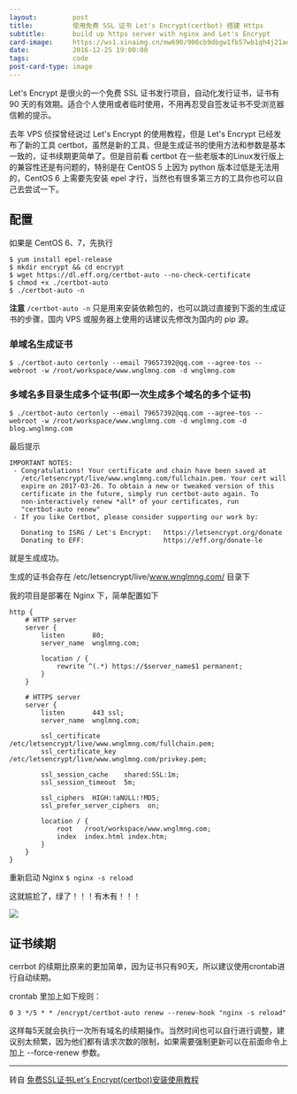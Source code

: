 ```yaml
---
layout:         post
title:          使用免费 SSL 证书 Let's Encrypt(certbot) 搭建 Https
subtitle:       build up https server with nginx and Let's Encrypt
card-image:     https://ws1.sinaimg.cn/mw690/906cb9dbgw1fb57wb1qh4j21ao0iwdik.jpg
date:           2016-12-25 19:00:00
tags:           code
post-card-type: image
---
```


Let's Encrypt 是很火的一个免费 SSL 证书发行项目，自动化发行证书，证书有 90 天的有效期。适合个人使用或者临时使用，不用再忍受自签发证书不受浏览器信赖的提示。

去年 VPS 侦探曾经说过 Let's Encrypt 的使用教程，但是 Let's Encrypt 已经发布了新的工具 certbot，虽然是新的工具，但是生成证书的使用方法和参数是基本一致的，证书续期更简单了。但是目前看 certbot 在一些老版本的Linux发行版上的兼容性还是有问题的，特别是在 CentOS 5 上因为 python 版本过低是无法用的，CentOS 6 上需要先安装 epel 才行，当然也有很多第三方的工具你也可以自己去尝试一下。

## 配置

如果是 CentOS 6、7，先执行

```
$ yum install epel-release
$ mkdir encrypt && cd encrypt
$ wget https://dl.eff.org/certbot-auto --no-check-certificate
$ chmod +x ./certbot-auto
$ ./certbot-auto -n
```

**注意** ```/certbot-auto -n``` 只是用来安装依赖包的，也可以跳过直接到下面的生成证书的步骤，国内 VPS 或服务器上使用的话建议先修改为国内的 pip 源。

### 单域名生成证书

```shell
$ ./certbot-auto certonly --email 79657392@qq.com --agree-tos --webroot -w /root/workspace/www.wnglmng.com -d wnglmng.com
```

### 多域名多目录生成多个证书(即一次生成多个域名的多个证书)

```shell
$ ./certbot-auto certonly --email 79657392@qq.com --agree-tos --webroot -w /root/workspace/www.wnglmng.com -d wnglmng.com -d blog.wnglmng.com
```

最后提示

```
IMPORTANT NOTES:
 - Congratulations! Your certificate and chain have been saved at
   /etc/letsencrypt/live/www.wnglmng.com/fullchain.pem. Your cert will
   expire on 2017-03-26. To obtain a new or tweaked version of this
   certificate in the future, simply run certbot-auto again. To
   non-interactively renew *all* of your certificates, run
   "certbot-auto renew"
 - If you like Certbot, please consider supporting our work by:

   Donating to ISRG / Let's Encrypt:   https://letsencrypt.org/donate
   Donating to EFF:                    https://eff.org/donate-le
```

就是生成成功。

生成的证书会存在 /etc/letsencrypt/live/www.wnglmng.com/ 目录下

我的项目是部署在 Nginx 下，简单配置如下

```
http {
    # HTTP server
    server {
        listen       80;
        server_name  wnglmng.com;

	    location / {
	        rewrite ^(.*) https://$server_name$1 permanent;
    	}
    }

    # HTTPS server
    server {
        listen       443 ssl;
        server_name  wnglmng.com;

        ssl_certificate      /etc/letsencrypt/live/www.wnglmng.com/fullchain.pem;
        ssl_certificate_key  /etc/letsencrypt/live/www.wnglmng.com/privkey.pem;

        ssl_session_cache    shared:SSL:1m;
        ssl_session_timeout  5m;

        ssl_ciphers  HIGH:!aNULL:!MD5;
        ssl_prefer_server_ciphers  on;

        location / {
            root   /root/workspace/www.wnglmng.com;
            index  index.html index.htm;
        }
    }
}
```

重新启动 Nginx ``` $ nginx -s reload ```

这就尴尬了，绿了！！！有木有！！！

![](https://ws2.sinaimg.cn/mw690/906cb9dbgw1fb58vs7lesj21kw0u31kx.jpg)

## 证书续期

cerrbot 的续期比原来的更加简单，因为证书只有90天，所以建议使用crontab进行自动续期。

crontab 里加上如下规则：

```
0 3 */5 * * /encrypt/certbot-auto renew --renew-hook "nginx -s reload"
```

这样每5天就会执行一次所有域名的续期操作。当然时间也可以自行进行调整，建议别太频繁，因为他们都有请求次数的限制，如果需要强制更新可以在前面命令上加上 --force-renew 参数。

---

转自 [免费SSL证书Let's Encrypt(certbot)安装使用教程](https://www.vpser.net/build/letsencrypt-certbot.html)
